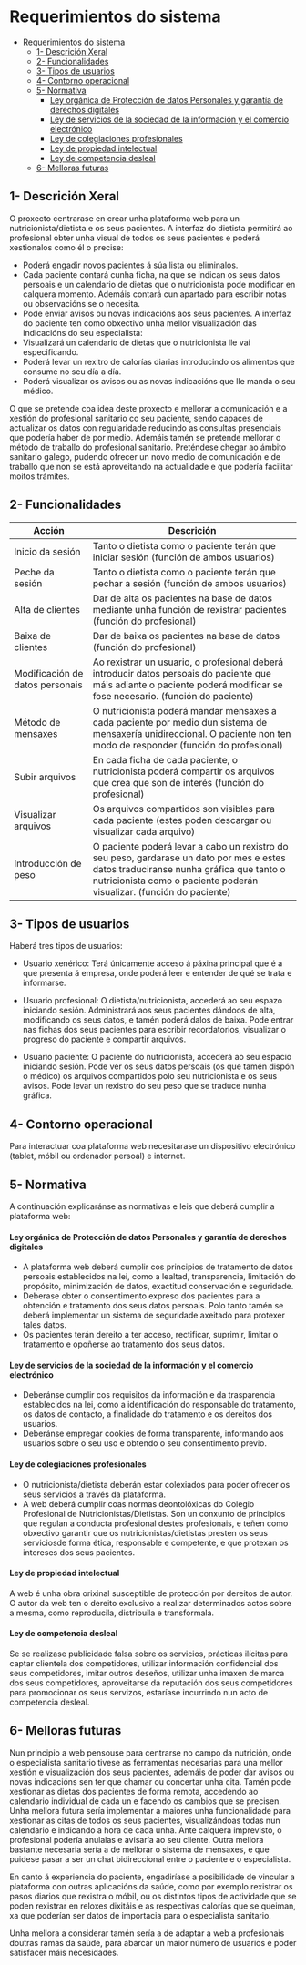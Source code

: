 # Requerimientos do sistema

- [Requerimientos do sistema](#requerimientos-do-sistema)
  - [1- Descrición Xeral](#1--descrición-xeral)
  - [2- Funcionalidades](#2--funcionalidades)
  - [3- Tipos de usuarios](#3--tipos-de-usuarios)
  - [4- Contorno operacional](#4--contorno-operacional)
  - [5- Normativa](#5--normativa)
      - [Ley orgánica de Protección de datos Personales y garantía de derechos digitales](#ley-orgánica-de-protección-de-datos-personales-y-garantía-de-derechos-digitales)
      - [Ley de servicios de la sociedad de la información y el comercio electrónico](#ley-de-servicios-de-la-sociedad-de-la-información-y-el-comercio-electrónico)
      - [Ley de colegiaciones profesionales](#ley-de-colegiaciones-profesionales)
      - [Ley de propiedad intelectual](#ley-de-propiedad-intelectual)
      - [Ley de competencia desleal](#ley-de-competencia-desleal)
  - [6- Melloras futuras](#6--melloras-futuras)

## 1- Descrición Xeral

O proxecto centrarase en crear unha plataforma web para un nutricionista/dietista e os seus pacientes.
A interfaz do dietista permitirá ao profesional obter unha visual de todos os seus pacientes e poderá xestionalos como él o precise:
- Poderá engadir novos pacientes á súa lista ou eliminalos. 
- Cada paciente contará cunha ficha, na que se indican os seus datos persoais e un calendario de dietas que o nutricionista pode modificar en calquera momento. Ademáis contará cun apartado para escribir notas ou observacións se o necesita.
- Pode enviar avisos ou novas indicacións aos seus pacientes.
A interfaz do paciente ten como obxectivo unha mellor visualización das indicacións do seu especialista:
- Visualizará un calendario de dietas que o nutricionista lle vai especificando.
- Poderá levar un rexitro de calorías diarias introducindo os alimentos que consume no seu día a día.
- Poderá visualizar os avisos ou as novas indicacións que lle manda o seu médico.

O que se pretende coa idea deste proxecto e mellorar a comunicación e a xestión do profesional sanitario co seu paciente, sendo capaces de actualizar os datos con regularidade reducindo as consultas presenciais que podería haber de por medio. Ademáis tamén se pretende mellorar o método de traballo do profesional sanitario.
Preténdese chegar ao ámbito sanitario galego, pudendo ofrecer un novo medio de comunicación e de traballo que non se está aproveitando na actualidade e que podería facilitar moitos trámites.

## 2- Funcionalidades

| Acción   |  Descrición        |
|----------|--------------------|
| Inicio da sesión | Tanto o dietista como o paciente terán que iniciar sesión (función de ambos usuarios)|
| Peche da sesión | Tanto o dietista como o paciente terán que pechar a sesión (función de ambos usuarios)|
| Alta de clientes  | Dar de alta os pacientes na base de datos mediante unha función de rexistrar pacientes (función do profesional)|
| Baixa de clientes  | Dar de baixa os pacientes na base de datos (función do profesional)|
| Modificación de datos personais  | Ao rexistrar un usuario, o profesional deberá introducir datos persoais do paciente que máis adiante o paciente poderá modificar se fose necesario. (función do paciente) |
| Método de mensaxes  | O nutricionista poderá mandar mensaxes a cada paciente por medio dun sistema de mensaxería unidireccional. O paciente non ten modo de responder (función do profesional)|
| Subir arquivos | En cada ficha de cada paciente, o nutricionista poderá compartir os arquivos que crea que son de interés (función do profesional)|
| Visualizar arquivos  |Os arquivos compartidos son visibles para cada paciente (estes poden descargar ou visualizar cada arquivo) |
| Introducción de peso  | O paciente poderá levar a cabo un rexistro do seu peso, gardarase un dato por mes e estes datos traduciranse nunha gráfica que tanto o nutricionista como o paciente poderán visualizar. (función do paciente) |


## 3- Tipos de usuarios

Haberá tres tipos de usuarios:
- Usuario xenérico: Terá únicamente acceso á páxina principal que é a que presenta á empresa, onde poderá leer e entender de qué se trata e informarse.
- Usuario profesional: O dietista/nutricionista, accederá ao seu espazo iniciando sesión. Administrará aos seus pacientes dándoos de alta, modificando os seus datos, e tamén poderá dalos de baixa. 
Pode entrar nas fichas dos seus pacientes para escribir recordatorios, visualizar o progreso do paciente e compartir arquivos.

- Usuario paciente: O paciente do nutricionista, accederá ao seu espacio iniciando sesión.
Pode ver os seus datos persoais (os que tamén dispón o médico) os arquivos compartidos polo seu nutricionista e os seus avisos.
Pode levar un rexistro do seu peso que se traduce nunha gráfica.


## 4- Contorno operacional

Para interactuar coa plataforma web necesitarase un dispositivo electrónico (tablet, móbil ou ordenador persoal) e internet.

## 5- Normativa

A continuación explicaránse as normativas e leis que deberá cumplir a plataforma web:
#### Ley orgánica de Protección de datos Personales y garantía de derechos digitales
- A plataforma web deberá cumplir cos principios de tratamento de datos persoais establecidos na lei, como a lealtad, transparencia, limitación do propósito, minimización de datos, exactitud conservación e seguridade.
- Deberase obter o consentimento expreso dos pacientes para a obtención e tratamento dos seus datos persoais. Polo tanto tamén se deberá implementar un sistema de seguridade axeitado para protexer tales datos.
- Os pacientes terán dereito a ter acceso, rectificar, suprimir, limitar o tratamento e opoñerse ao tratamento dos seus datos.

#### Ley de servicios de la sociedad de la información y el comercio electrónico 
- Deberánse cumplir cos requisitos da información e da trasparencia establecidos na lei, como a identificación do responsable do tratamento, os datos de contacto, a finalidade do tratamento e os dereitos dos usuarios.
- Deberánse empregar cookies de forma transparente, informando aos usuarios sobre o seu uso e obtendo o seu consentimento previo.

#### Ley de colegiaciones profesionales
- O nutricionista/dietista deberán estar colexiados para poder ofrecer os seus servicios a través da plataforma.
- A web deberá cumplir coas normas deontolóxicas do Colegio Profesional de Nutricionistas/Dietistas. Son un conxunto de principios que regulan a conducta profesional destes profesionais, e teñen como obxectivo garantir que os nutricionistas/dietistas presten os seus serviciosde forma ética, responsable e competente, e que protexan os intereses dos seus pacientes.

#### Ley de propiedad intelectual
A web é unha obra orixinal susceptible de protección por dereitos de autor. O autor da web ten o dereito exclusivo a realizar determinados actos sobre a mesma, como reproducila, distribuila e transformala.

#### Ley de competencia desleal
Se se realizase publicidade falsa sobre os servicios, prácticas ilícitas para captar clientela dos competidores, utilizar información confidencial dos seus competidores, imitar outros deseños, utilizar unha imaxen de marca dos seus competidores, aproveitarse da reputación dos seus competidores para promocionar os seus servizos, estaríase incurrindo nun acto de competencia desleal.


## 6- Melloras futuras

Nun principio a web pensouse para centrarse no campo da nutrición, onde o especialista sanitario tivese as ferramentas necesarias para una mellor xestión e visualización dos seus pacientes, ademáis de poder dar avisos ou novas indicacións sen ter que chamar ou concertar unha cita. Tamén pode xestionar as dietas dos pacientes de forma remota, accedendo ao calendario individual de cada un e facendo os cambios que se precisen.
Unha mellora futura sería implementar a maiores unha funcionalidade para xestionar as citas de todos os seus pacientes, visualizándoas todas nun calendario e indicando a hora de cada unha. Ante calquera imprevisto, o profesional podería anulalas e avisaría ao seu cliente.
Outra mellora bastante necesaria sería a de mellorar o sistema de mensaxes, e que puidese pasar a ser un chat bidireccional entre o paciente e o especialista.

En canto á experiencia do paciente, engadiríase a posibilidade de vincular a plataforma con outras aplicacións da saúde, como por exemplo rexistrar os pasos diarios que rexistra o móbil, ou os distintos tipos de actividade que se poden rexistrar en reloxes dixitáis e as respectivas calorías que se queiman, xa que poderían ser datos de importacia para o especialista sanitario.

Unha mellora a considerar tamén sería a de adaptar a web a profesionais doutras ramas da saúde, para abarcar un maior número de usuarios e poder satisfacer máis necesidades.
